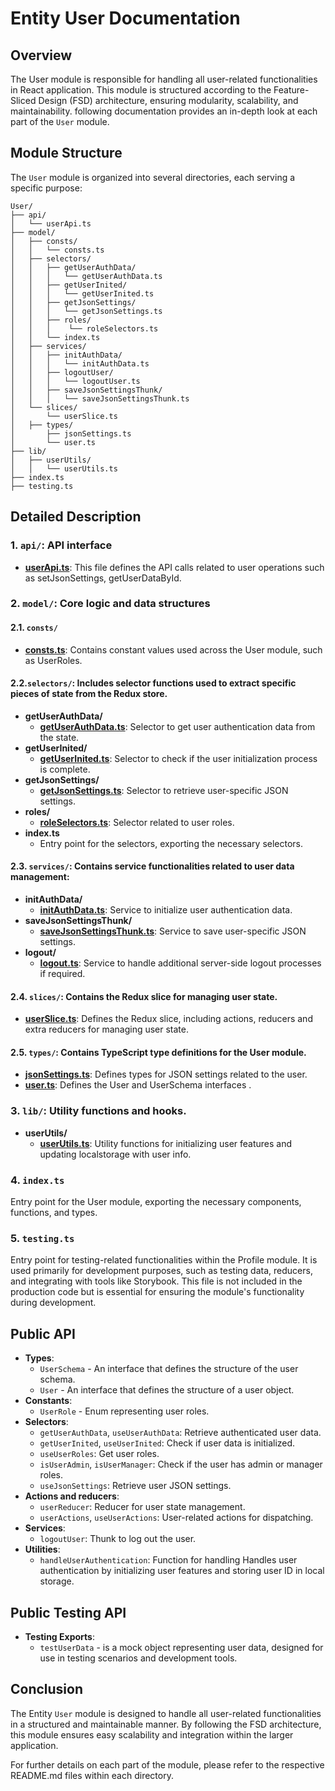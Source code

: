 # Entity User Documentation

## Overview
The User module is responsible for handling all user-related functionalities in  React application. 
This module is structured according to the Feature-Sliced Design (FSD) architecture, ensuring modularity, scalability, and maintainability. 
following documentation provides an in-depth look at each part of the `User` module.


## Module Structure

The `User` module is organized into several directories, each serving a specific purpose:
```text
User/
├── api/
│   └── userApi.ts
├── model/
│   ├── consts/
│   │   └── consts.ts
│   ├── selectors/
│   │   ├── getUserAuthData/
│   │   │   └── getUserAuthData.ts
│   │   ├── getUserInited/
│   │   │   └── getUserInited.ts
│   │   ├── getJsonSettings/
│   │   │   └── getJsonSettings.ts
│   │   ├── roles/
│   │   │    └── roleSelectors.ts
│   │   └── index.ts
│   ├── services/
│   │   ├── initAuthData/
│   │   │   └── initAuthData.ts
│   │   ├── logoutUser/
│   │   │   └── logoutUser.ts
│   │   ├── saveJsonSettingsThunk/
│   │   │   └── saveJsonSettingsThunk.ts
│   └── slices/
│       └── userSlice.ts
│   ├── types/
│       ├── jsonSettings.ts
│       └── user.ts
├── lib/
│   ├── userUtils/
│   │   └── userUtils.ts
├── index.ts
├── testing.ts
```

## Detailed Description

### 1. `api/`: API interface
- [**userApi.ts**](./api/README.md): This file defines the API calls related to user operations such as setJsonSettings, getUserDataById.

### 2. `model/`: Core logic and data structures

#### 2.1. `consts/`
- [**consts.ts**](./model/consts/consts.ts): Contains constant values used across the User module, such as UserRoles.

#### 2.2.`selectors/`: Includes selector functions used to extract specific pieces of state from the Redux store.

- **getUserAuthData/**
    - [**getUserAuthData.ts**](./model/selectors/getUserAuthData/README.md): Selector to get user authentication data from the state.
- **getUserInited/**
    - [**getUserInited.ts**](./model/selectors/getUserInited/README.md): Selector to check if the user initialization process is complete.
- **getJsonSettings/**
    - [**getJsonSettings.ts**](./model/selectors/getJsonSettings/getJsonSettings.ts): Selector to retrieve user-specific JSON settings.
- **roles/**
    - [**roleSelectors.ts**](./model/selectors/roles/README.md): Selector related to user roles.
- **index.ts**
    - Entry point for the selectors, exporting the necessary selectors.
#### 2.3. `services/`: Contains service functionalities related to user data management:

- **initAuthData/**
    - [**initAuthData.ts**](./model/services/initAuthData/README.md): Service to initialize user authentication data.
- **saveJsonSettingsThunk/**
    - [**saveJsonSettingsThunk.ts**](model/services/saveJsonSettingsThunk/README.md): Service to save user-specific JSON settings.
- **logout/**
  - [**logout.ts**](./model/services/logoutUser/README.md): Service to handle additional server-side logout processes if required.

#### 2.4. `slices/`: Contains the Redux slice for managing user state.

- [**userSlice.ts**](./model/slices/README.md): Defines the Redux slice, including actions, reducers  and extra reducers for managing user state.

#### 2.5. `types/`: Contains TypeScript type definitions for the User module.

- [**jsonSettings.ts**](./model/types/jsonSettings.ts): Defines types for JSON settings related to the user.
- [**user.ts**](./model/types/user.ts): Defines the User and UserSchema interfaces .

### 3. `lib/`: Utility functions and hooks.
- **userUtils/**
  - [**userUtils.ts**](./lib/userUtils/userUtils.ts): Utility functions for initializing user features and updating localstorage with user info.
  
### 4. `index.ts`

Entry point for the User module, exporting the necessary components, functions, and types.

### 5. `testing.ts`
Entry point for testing-related functionalities within the Profile module. It is used primarily for development purposes, such as testing data, reducers, and integrating with tools like Storybook. This file is not included in the production code but is essential for ensuring the module's functionality during development.


## Public API 

- **Types**: 
  - `UserSchema` -  An interface that defines the structure of the user schema.
  - `User` - An interface that defines the structure of a user object. 
- **Constants**:
  - `UserRole` -  Enum representing user roles.
- **Selectors**:
  - `getUserAuthData`, `useUserAuthData`: Retrieve authenticated user data.
  - `getUserInited`, `useUserInited`: Check if user data is initialized.
  - `useUserRoles`: Get user roles.
  - `isUserAdmin`, `isUserManager`: Check if the user has admin or manager roles.
  - `useJsonSettings`: Retrieve user JSON settings.
- **Actions and reducers**:
  - `userReducer`: Reducer for user state management.
  - `userActions`, `useUserActions`: User-related actions for dispatching.
- **Services**:
  - `logoutUser`: Thunk to log out the user.
- **Utilities**:
  - `handleUserAuthentication`: Function for handling Handles user authentication by initializing user features and storing user ID in local storage.

## Public Testing API
- **Testing Exports**:
  - `testUserData` -  is a mock object representing user data, designed for use in testing scenarios and development tools.


## Conclusion
The Entity `User` module is designed to handle all user-related functionalities in a structured and maintainable manner. 
By following the FSD architecture, this module ensures easy scalability and integration within the larger application.

For further details on each part of the module, please refer to the respective README.md files within each directory.
